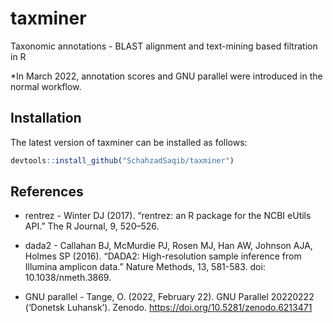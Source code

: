 
<!-- README.md is generated from README.Rmd. Please edit that file -->

# taxminer

<!-- badges: start -->
<!-- badges: end -->

Taxonomic annotations - BLAST alignment and text-mining based filtration
in R

\*In March 2022, annotation scores and GNU parallel were introduced in
the normal workflow.

## Installation

The latest version of taxminer can be installed as follows:

``` r
devtools::install_github("SchahzadSaqib/taxminer")
```

## References

-   rentrez - Winter DJ (2017). “rentrez: an R package for the NCBI
    eUtils API.” The R Journal, 9, 520–526.

-   dada2 - Callahan BJ, McMurdie PJ, Rosen MJ, Han AW, Johnson AJA,
    Holmes SP (2016). “DADA2: High-resolution sample inference from
    Illumina amplicon data.” Nature Methods, 13, 581-583. doi:
    10.1038/nmeth.3869.

-   GNU parallel - Tange, O. (2022, February 22). GNU Parallel 20220222
    (‘Donetsk Luhansk’). Zenodo.
    <https://doi.org/10.5281/zenodo.6213471>

